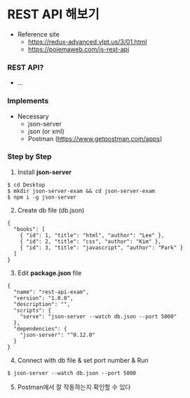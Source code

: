 # REST API 해보기
* Reference site
  * https://redux-advanced.vlpt.us/3/01.html
  * https://poiemaweb.com/js-rest-api

### REST API?
* ...

### Implements
* Necessary
  * json-server
  * json (or xml)
  * Postman (https://www.getpostman.com/apps)


### Step by Step
1. Install __json-server__
~~~
$ cd Desktop
$ mkdir json-server-exam && cd json-server-exam
$ npm i -g json-server
~~~

2. Create db file (db.json)
~~~
{
  "books": [
    { "id": 1, "title": "html", "author": "Lee" },
    { "id": 2, "title": "css", "author": "Kim" },
    { "id": 3, "title": "javascript", "author": "Park" }
  ]
}
~~~

3. Edit __package.json__ file
~~~
{
  "name": "rest-api-exam",
  "version": "1.0.0",
  "description": "",
  "scripts": {
    "serve": "json-server --watch db.json --port 5000"
  },
  "dependencies": {
    "json-server": "^0.12.0"
  }
}
~~~

4. Connect with db file & set port number & Run
~~~
$ json-server --watch db.json --port 5000
~~~

5. Postman에서 잘 작동하는지 확인할 수 있다
